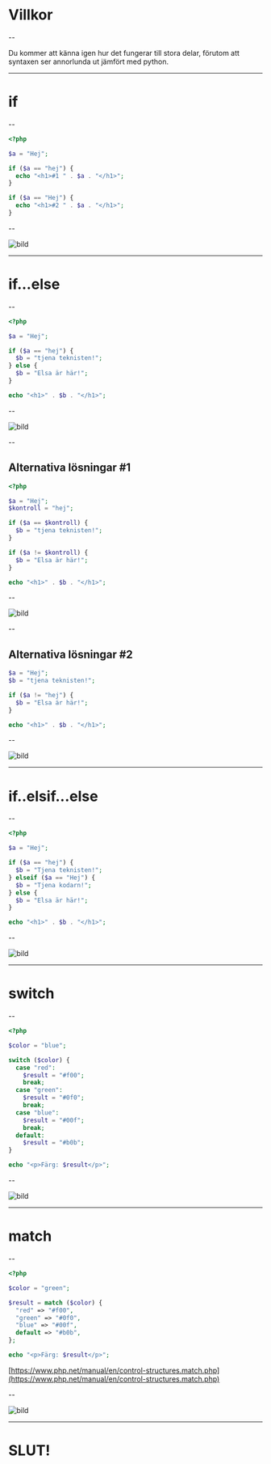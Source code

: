 # Villkor

--

Du kommer att känna igen hur det fungerar till stora delar, förutom att syntaxen ser annorlunda ut jämfört med python.

---

# if

--

```php []
<?php

$a = "Hej";

if ($a == "hej") {
  echo "<h1>#1 " . $a . "</h1>";
}

if ($a == "Hej") {
  echo "<h1>#2 " . $a . "</h1>";
}
```

--

![bild](bilder/php-villkor-if.png)

---

# if...else

--

```php []
<?php

$a = "Hej";

if ($a == "hej") {
  $b = "tjena teknisten!";
} else {
  $b = "Elsa är här!";
}

echo "<h1>" . $b . "</h1>";

```

--

![bild](bilder/php-villkor-if-else.png)

--

## Alternativa lösningar #1

```php []
<?php

$a = "Hej";
$kontroll = "hej";

if ($a == $kontroll) {
  $b = "tjena teknisten!";
}

if ($a != $kontroll) {
  $b = "Elsa är här!";
}

echo "<h1>" . $b . "</h1>";
```

--

![bild](bilder/php-villkor-if-if.png)

--

## Alternativa lösningar #2

```php []
$a = "Hej";
$b = "tjena teknisten!";

if ($a != "hej") {
  $b = "Elsa är här!";
}

echo "<h1>" . $b . "</h1>";
```

--

![bild](bilder/php-villkor-if-no-else.png)

---

# if..elsif...else

--

```php []
<?php

$a = "Hej";

if ($a == "hej") {
  $b = "Tjena teknisten!";
} elseif ($a == "Hej") {
  $b = "Tjena kodarn!";
} else {
  $b = "Elsa är här!";
}

echo "<h1>" . $b . "</h1>";
```

--

![bild](bilder/php-villkor-if-else-if-else.png)

---

# switch

--

```php []
<?php

$color = "blue";

switch ($color) {
  case "red":
    $result = "#f00";
    break;
  case "green":
    $result = "#0f0";
    break;
  case "blue":
    $result = "#00f";
    break;
  default:
    $result = "#b0b";
}

echo "<p>Färg: $result</p>";
```

--

![bild](bilder/php-villkor-switch.png)

---

# match

--

```php []
<?php

$color = "green";

$result = match ($color) {
  "red" => "#f00",
  "green" => "#0f0",
  "blue" => "#00f",
  default => "#b0b",
};

echo "<p>Färg: $result</p>";
```

[https://www.php.net/manual/en/control-structures.match.php](https://www.php.net/manual/en/control-structures.match.php)

--

![bild](bilder/php-villkor-match.png)

---

# SLUT!
